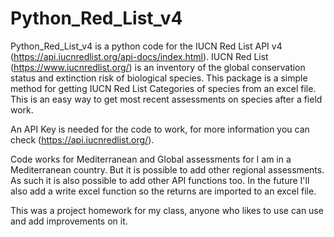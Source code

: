# Python_Red_List_v4

Python_Red_List_v4 is a python code for the IUCN Red List API v4 (https://api.iucnredlist.org/api-docs/index.html). IUCN Red List (https://www.iucnredlist.org/) is an inventory of the global conservation status and extinction risk of biological species. This package is a simple method for getting IUCN Red List Categories of species from an excel file. This is an easy way to get most recent assessments on species after a field work.

An API Key is needed for the code to work, for more information you can check (https://api.iucnredlist.org/).

Code works for Mediterranean and Global assessments for I am in a Mediterranean country. But it is possible to add other regional assessments. As such it is also possible to add other API functions too. In the future I'll also add a write excel function so the returns are imported to an excel file. 

This was a project homework for my class, anyone who likes to use can use and add improvements on it.
